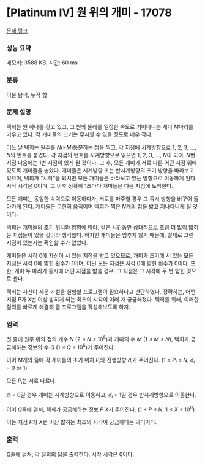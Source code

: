 # [Platinum IV] 원 위의 개미 - 17078 

[문제 링크](https://www.acmicpc.net/problem/17078) 

### 성능 요약

메모리: 3588 KB, 시간: 60 ms

### 분류

이분 탐색, 누적 합

### 문제 설명

<p>택희는 원 하나를 갖고 있고, 그 원의 둘레를 일정한 속도로 기어다니는 개미 <em>M</em>마리를 키우고 있다. 각 개미들의 크기는 무시할 수 있을 정도로 매우 작다.</p>

<p>어느 날 택희는 원주를 <em>N</em>(≥<em>M</em>)등분하는 점을 찍고, 각 지점에 시계방향으로 1, 2, 3, …, <em>N</em>의 번호를 붙였다. 각 지점의 번호를 시계방향으로 읽으면 1, 2, 3, …, <em>N</em>이 되며, <em>N</em>번 지점 다음에는 1번 지점이 있게 될 것이다. 그 후, 모든 개미가 서로 다른 어떤 지점 위에 있도록 개미들을 놓았다. 개미들은 시계방향 또는 반시계방향의 초기 방향을 바라보고 있으며, 택희가 “시작”을 외치면 모든 개미들은 바라보고 있는 방향으로 이동하게 된다. 시작 시각은 0이며, 그 이후 정확히 1초마다 개미들은 다음 지점에 도착한다.</p>

<p>모든 개미는 동일한 속력으로 이동하다가, 서로를 마주칠 경우 그 즉시 방향을 바꾸어 돌아가게 된다. 개미들은 무한히 움직이며 택희가 찍은 <em>N</em>개의 점을 밟고 지나다니게 될 것이다.</p>

<p>택희는 개미들의 초기 위치와 방향에 따라, 같은 시간동안 상대적으로 조금 더 많이 밟히는 지점들이 있을 것이라 생각했다. 하지만 개미들은 멈추지 않기 때문에, 실제로 그런 지점이 있는지는 확인할 수가 없었다.</p>

<p>개미들은 시각 0에 자신이 서 있는 지점을 밟고 있으므로, 개미가 초기에 서 있는 모든 지점은 시각 0에 밟힌 횟수가 1이며, 아닌 모든 지점은 시각 0에 밟힌 횟수가 0이다. 또한, 개미 두 마리가 동시에 어떤 지점을 밟을 경우, 그 지점은 그 시각에 두 번 밟힌 것으로 센다.</p>

<p>택희는 자신이 세운 가설을 실험할 프로그램이 필요하다고 판단하였다. 정확히는, 어떤 지점 <em>P</em>가 <em>X</em>번 이상 밟히게 되는 최초의 시각이 여러 개 궁금해졌다. 택희를 위해, 이러한 질의를 빠르게 해결해 줄 프로그램을 작성해보도록 하자.</p>

### 입력 

 <p>첫 줄에 원주 위의 점의 개수 <em>N</em> (2 ≤ <em>N</em> ≤ 10<sup>5</sup>)과 개미의 수 <em>M</em> (1 ≤ <em>M</em> ≤ <em>N</em>), 택희가 궁금해하는 정보의 수 <em>Q</em> (1 ≤ <em>Q</em> ≤ 10<sup>5</sup>)가 주어진다.</p>

<p>이어 <em>M</em>개의 줄에 각 개미들의 초기 위치 <em>P<sub>i</sub></em>와 진행방향 <em>d<sub>i</sub></em>가 주어진다. (1 ≤ <em>P<sub>i</sub></em> ≤ <em>N</em>, <em>d<sub>i</sub></em> = 0 or 1)</p>

<p>모든 <em>P<sub>i</sub></em>는 서로 다르다.</p>

<p><em>d<sub>i </sub></em>= 0일 경우 개미는 시계방향으로 이동하고, <em>d<sub>i </sub></em>= 1일 경우 반시계방향으로 이동한다.</p>

<p>이어 <em>Q</em>줄에 걸쳐, 택희가 궁금해하는 정보 <em>P</em> <em>X</em>가 주어진다. (1 ≤ <em>P</em> ≤ <em>N</em>, 1 ≤ <em>X</em> ≤ 10<sup>9</sup>)</p>

<p>이는 지점 <em>P</em>가 <em>X</em>번 이상 밟히는 최초의 시각이 궁금하다는 의미이다.</p>

### 출력 

 <p><em>Q</em>줄에 걸쳐, 각 질의의 답을 출력한다. 시작 시각은 0이다.</p>

